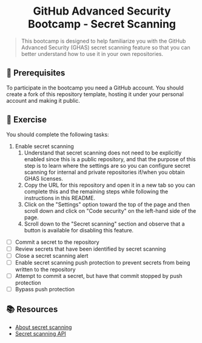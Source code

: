 
<h1 align="center">GitHub Advanced Security Bootcamp - Secret Scanning</h1>

> This bootcamp is designed to help familiarize you with the GitHub Advanced Security (GHAS) secret scanning feature so that you can better understand how to use it in your own repositories.

## :mega: Prerequisites
To participate in the bootcamp you need a GitHub account. You should create a fork of this repository template, hosting it under your personal account and making it public.

## 🏫 Exercise

You should complete the following tasks:
1. Enable secret scanning
      1. Understand that secret scanning does not need to be explicitly enabled since this is a public repository, and that the purpose of this step is to learn where the settings are so you can configure secret scanning for internal and private repositories if/when you obtain GHAS licenses.
      2. Copy the URL for this repository and open it in a new tab so you can complete this and the remaining steps while following the instructions in this README.
      3. Click on the "Settings" option toward the top of the page and then scroll down and click on "Code security" on the left-hand side of the page.
      4. Scroll down to the "Secret scanning" section and observe that a button is available for disabling this feature.
- [ ] Commit a secret to the repository
- [ ] Review secrets that have been identified by secret scanning
- [ ] Close a secret scanning alert
- [ ] Enable secret scanning push protection to prevent secrets from being written to the repository
- [ ] Attempt to commit a secret, but have that commit stopped by push protection
- [ ] Bypass push protection

## :books: Resources
- [About secret scanning](https://docs.github.com/en/github/administering-a-repository/about-secret-scanning)
- [Secret scanning API](https://docs.github.com/en/rest/reference/secret-scanning)

